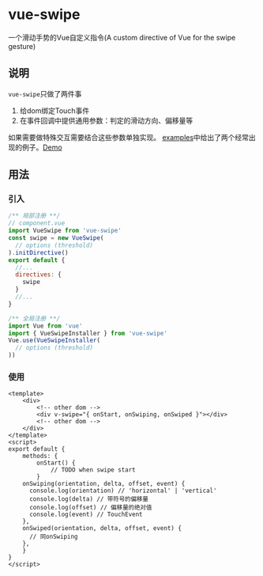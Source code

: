 # vue-swipe
一个滑动手势的Vue自定义指令(A custom directive of Vue for the swipe gesture)
## 说明
`vue-swipe`只做了两件事
1. 给dom绑定Touch事件
2. 在事件回调中提供通用参数：判定的滑动方向、偏移量等

如果需要做特殊交互需要结合这些参数单独实现。
[examples](https://github.com/terryz95/vue-swipe/tree/main/examples)中给出了两个经常出现的例子。[Demo](https://terryz95.github.io/vue-swipe/)
## 用法
### 引入
```javascript
/** 局部注册 **/
// component.vue
import VueSwipe from 'vue-swipe'
const swipe = new VueSwipe(
  // options (threshold)
).initDirective()
export default {
  //...
  directives: {
    swipe
  }
  //...
}

/** 全局注册 **/
import Vue from 'vue'
import { VueSwipeInstaller } from 'vue-swipe'
Vue.use(VueSwipeInstaller(
  // options (threshold)
))
```
### 使用
```vue
<template>
	<div>
		<!-- other dom -->
		<div v-swipe="{ onStart, onSwiping, onSwiped }"></div>
		<!-- other dom -->
	</div>
</template>
<script>
export default {
	methods: {
		onStart() {
			// TODO when swipe start
		}
  	onSwiping(orientation, delta, offset, event) {
      console.log(orientation) // 'horizontal' | 'vertical'
      console.log(delta) // 带符号的偏移量
      console.log(offset) // 偏移量的绝对值
      console.log(event) // TouchEvent
    },
    onSwiped(orientation, delta, offset, event) {
      // 同onSwiping
    },
	}
}
</script>
```
